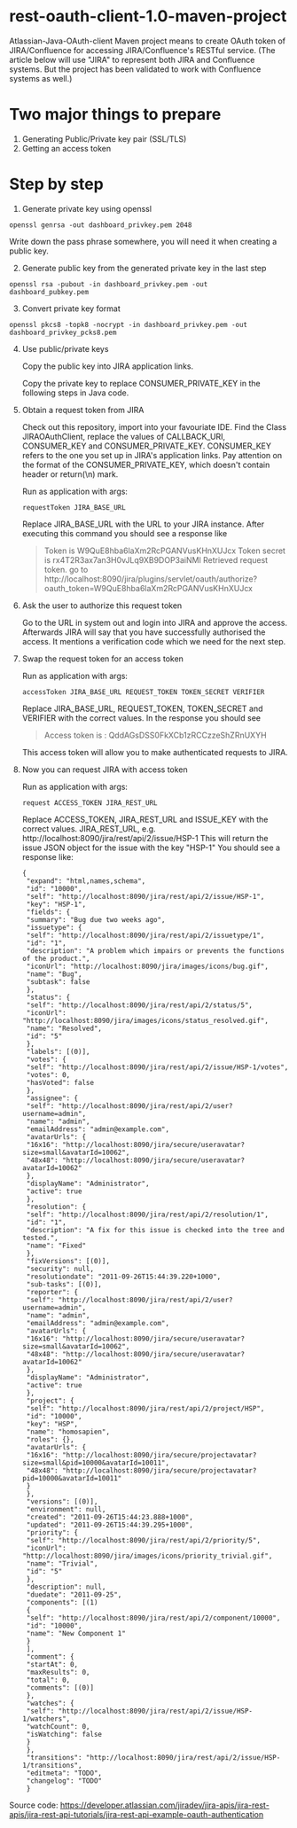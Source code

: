 #  rest-oauth-client-1.0-maven-project
Atlassian-Java-OAuth-client Maven project means to create OAuth token of JIRA/Confluence for accessing JIRA/Confluence's RESTful service.
(The article below will use "JIRA" to represent both JIRA and Confluence systems. But the project has been validated to work with Confluence systems as well.)

# Two major things to prepare
1. Generating Public/Private key pair (SSL/TLS)
2. Getting an access token

# Step by step
1. Generate private key using openssl
<pre><code>openssl genrsa -out dashboard_privkey.pem 2048
</code></pre>
Write down the pass phrase somewhere, you will need it when creating a public key.

2. Generate public key from the generated private key in the last step
<pre><code>openssl rsa -pubout -in dashboard_privkey.pem -out dashboard_pubkey.pem
</code></pre>

3. Convert private key format
<pre><code>openssl pkcs8 -topk8 -nocrypt -in dashboard_privkey.pem -out dashboard_privkey_pcks8.pem
</code></pre>

4. Use public/private keys

    Copy the public key into JIRA application links.
    
    Copy the private key to replace CONSUMER_PRIVATE_KEY in the following steps in Java code.

5. Obtain a request token from JIRA
    
    Check out this repository, import into your favouriate IDE. Find the Class JIRAOAuthClient, replace the values of CALLBACK_URI, CONSUMER_KEY and CONSUMER_PRIVATE_KEY. CONSUMER_KEY refers to the one you set up in JIRA's application links. Pay attention on the format of the CONSUMER_PRIVATE_KEY, which doesn't contain header or return(\n) mark.

    Run as application with args: 
    <pre><code>requestToken JIRA_BASE_URL</code></pre>
    Replace JIRA_BASE_URL with the URL to your JIRA instance.
    After executing this command you should see a response like

    >Token is W9QuE8hba6laXm2RcPGANVusKHnXUJcx
    Token secret is rx4T2R3ax7an3H0vJLq9XB9DOP3aiNMl
    Retrieved request token. go to http://localhost:8090/jira/plugins/servlet/oauth/authorize?oauth_token=W9QuE8hba6laXm2RcPGANVusKHnXUJcx

6. Ask the user to authorize this request token

    Go to the URL in system out and login into JIRA and approve the access. 
    Afterwards JIRA will say that you have successfully authorised the access. 
    It mentions a verification code which we need for the next step.
    
7. Swap the request token for an access token

    Run as application with args: 
    <pre><code>accessToken JIRA_BASE_URL REQUEST_TOKEN TOKEN_SECRET VERIFIER</code></pre>
    Replace JIRA_BASE_URL, REQUEST_TOKEN, TOKEN_SECRET and VERIFIER with the correct values.
    In the response you should see
    
    >Access token is : QddAGsDSS0FkXCb1zRCCzzeShZRnUXYH
    
    This access token will allow you to make authenticated requests to JIRA.
    
8. Now you can request JIRA with access token

    Run as application with args: 
    <pre><code>request ACCESS_TOKEN JIRA_REST_URL</code></pre>
    Replace ACCESS_TOKEN, JIRA_REST_URL and ISSUE_KEY with the correct values.
    JIRA_REST_URL, e.g. http://localhost:8090/jira/rest/api/2/issue/HSP-1
    This will return the issue JSON object for the issue with the key "HSP-1"
    You should see a response like:
    <pre><code>{
    "expand": "html,names,schema",
    "id": "10000",
    "self": "http://localhost:8090/jira/rest/api/2/issue/HSP-1",
    "key": "HSP-1",
    "fields": {
    "summary": "Bug due two weeks ago",
    "issuetype": {
    "self": "http://localhost:8090/jira/rest/api/2/issuetype/1",
    "id": "1",
    "description": "A problem which impairs or prevents the functions of the product.",
    "iconUrl": "http://localhost:8090/jira/images/icons/bug.gif",
    "name": "Bug",
    "subtask": false
    },
    "status": {
    "self": "http://localhost:8090/jira/rest/api/2/status/5",
    "iconUrl": "http://localhost:8090/jira/images/icons/status_resolved.gif",
    "name": "Resolved",
    "id": "5"
    },
    "labels": [(0)],
    "votes": {
    "self": "http://localhost:8090/jira/rest/api/2/issue/HSP-1/votes",
    "votes": 0,
    "hasVoted": false
    },
    "assignee": {
    "self": "http://localhost:8090/jira/rest/api/2/user?username=admin",
    "name": "admin",
    "emailAddress": "admin@example.com",
    "avatarUrls": {
    "16x16": "http://localhost:8090/jira/secure/useravatar?size=small&avatarId=10062",
    "48x48": "http://localhost:8090/jira/secure/useravatar?avatarId=10062"
    },
    "displayName": "Administrator",
    "active": true
    },
    "resolution": {
    "self": "http://localhost:8090/jira/rest/api/2/resolution/1",
    "id": "1",
    "description": "A fix for this issue is checked into the tree and tested.",
    "name": "Fixed"
    },
    "fixVersions": [(0)],
    "security": null,
    "resolutiondate": "2011-09-26T15:44:39.220+1000",
    "sub-tasks": [(0)],
    "reporter": {
    "self": "http://localhost:8090/jira/rest/api/2/user?username=admin",
    "name": "admin",
    "emailAddress": "admin@example.com",
    "avatarUrls": {
    "16x16": "http://localhost:8090/jira/secure/useravatar?size=small&avatarId=10062",
    "48x48": "http://localhost:8090/jira/secure/useravatar?avatarId=10062"
    },
    "displayName": "Administrator",
    "active": true
    },
    "project": {
    "self": "http://localhost:8090/jira/rest/api/2/project/HSP",
    "id": "10000",
    "key": "HSP",
    "name": "homosapien",
    "roles": {},
    "avatarUrls": {
    "16x16": "http://localhost:8090/jira/secure/projectavatar?size=small&pid=10000&avatarId=10011",
    "48x48": "http://localhost:8090/jira/secure/projectavatar?pid=10000&avatarId=10011"
    }
    },
    "versions": [(0)],
    "environment": null,
    "created": "2011-09-26T15:44:23.888+1000",
    "updated": "2011-09-26T15:44:39.295+1000",
    "priority": {
    "self": "http://localhost:8090/jira/rest/api/2/priority/5",
    "iconUrl": "http://localhost:8090/jira/images/icons/priority_trivial.gif",
    "name": "Trivial",
    "id": "5"
    },
    "description": null,
    "duedate": "2011-09-25",
    "components": [(1)
    {
    "self": "http://localhost:8090/jira/rest/api/2/component/10000",
    "id": "10000",
    "name": "New Component 1"
    }
    ],
    "comment": {
    "startAt": 0,
    "maxResults": 0,
    "total": 0,
    "comments": [(0)]
    },
    "watches": {
    "self": "http://localhost:8090/jira/rest/api/2/issue/HSP-1/watchers",
    "watchCount": 0,
    "isWatching": false
    }
    },
    "transitions": "http://localhost:8090/jira/rest/api/2/issue/HSP-1/transitions",
    "editmeta": "TODO",
    "changelog": "TODO"
    }</code></pre>
    
Source code: https://developer.atlassian.com/jiradev/jira-apis/jira-rest-apis/jira-rest-api-tutorials/jira-rest-api-example-oauth-authentication
